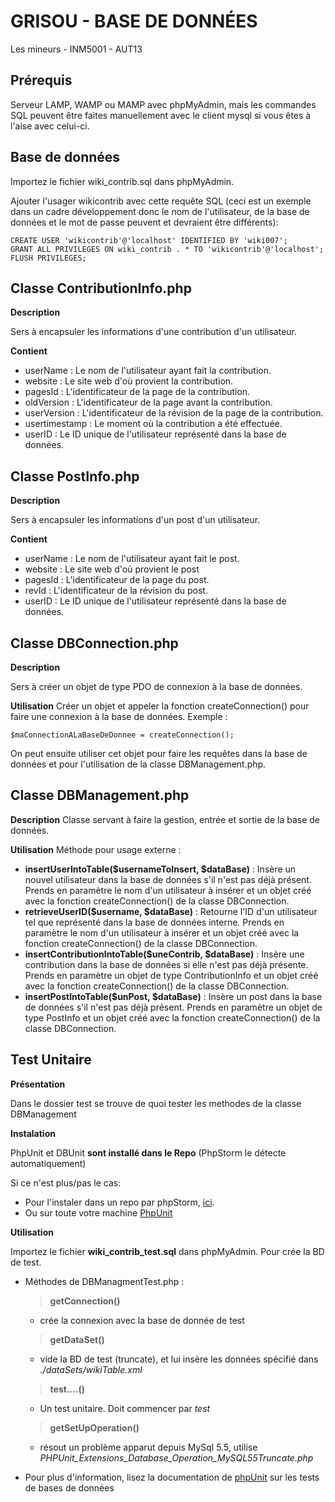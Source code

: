 **GRISOU - BASE DE DONNÉES**
=======================
Les mineurs - INM5001 - AUT13


Prérequis
----------
Serveur LAMP, WAMP ou MAMP avec phpMyAdmin, mais les commandes SQL peuvent être faites
manuellement avec le client mysql si vous êtes à l'aise avec celui-ci.

Base de données
---------------

Importez le fichier wiki_contrib.sql dans phpMyAdmin.

Ajouter l'usager wikicontrib avec cette requête SQL
(ceci est un exemple dans un cadre développement donc le nom
de l'utilisateur, de la base de données et le mot de passe peuvent
et devraient être différents):

    CREATE USER 'wikicontrib'@'localhost' IDENTIFIED BY 'wiki007';
    GRANT ALL PRIVILEGES ON wiki_contrib . * TO 'wikicontrib'@'localhost';
    FLUSH PRIVILEGES;

Classe ContributionInfo.php
-------------

**Description**

Sers à encapsuler les informations d'une contribution d'un utilisateur.

**Contient**

- userName : Le nom de l'utilisateur ayant fait la contribution.
- website : Le site web d'où provient la contribution.
- pagesId : L'identificateur de la page de la contribution.
- oldVersion : L'identificateur de la page avant la contribution.
- userVersion : L'identificateur de la révision de la page de la contribution.
- usertimestamp : Le moment où la contribution a été effectuée.
- userID : Le ID unique de l'utilisateur représenté dans la base de données.

Classe PostInfo.php
-------------

**Description**

Sers à encapsuler les informations d'un post d'un utilisateur.

**Contient**

- userName : Le nom de l'utilisateur ayant fait le post.
- website : Le site web d'où provient le post
- pagesId : L'identificateur de la page du post.
- revId : L'identificateur de la révision du post.
- userID : Le ID unique de l'utilisateur représenté dans la base de données.

Classe DBConnection.php
-------------
**Description**

Sers à créer un objet de type PDO de connexion à la base de données.

**Utilisation**
Créer un objet et appeler la fonction createConnection() pour faire une connexion à la base de données.
Exemple :

    $maConnectionALaBaseDeDonnee = createConnection();

On peut ensuite utiliser cet objet pour faire les requêtes dans la base de données et pour l'utilisation de la classe DBManagement.php.

Classe DBManagement.php
-------------
**Description**
Classe servant à faire la gestion, entrée et sortie de la base de données.

**Utilisation**
Méthode pour usage externe :

- **insertUserIntoTable($usernameToInsert, $dataBase)** : Insère un nouvel utilisateur dans la base de données s'il n'est pas déjà présent. Prends en paramètre le nom d'un utilisateur à insérer et un objet créé avec la fonction createConnection() de la classe DBConnection.
- **retrieveUserID($username, $dataBase)** : Retourne l'ID d'un utilisateur tel que représenté dans la base de données interne. Prends en paramètre le nom d'un utilisateur à insérer et un objet créé avec la fonction createConnection() de la classe DBConnection.
- **insertContributionIntoTable($uneContrib, $dataBase)** : Insère une contribution dans la base de données si elle n'est pas déjà présente. Prends en paramètre un objet de type ContributionInfo et un objet créé avec la fonction createConnection() de la classe DBConnection.
- **insertPostIntoTable($unPost, $dataBase)** : Insère un post dans la base de données s'il n'est pas déjà présent. Prends en paramètre un objet de type PostInfo et un objet créé avec la fonction createConnection() de la classe DBConnection.


Test Unitaire
-------------
**Présentation**

Dans le dossier test se trouve de quoi tester les methodes de la classe DBManagement

**Instalation**

PhpUnit et DBUnit **sont installé dans le Repo**
(PhpStorm le détecte automatiquement)

Si ce n'est plus/pas le cas:

- Pour l'instaler dans un repo par phpStorm, [ici][2].
- Ou sur toute votre machine [PhpUnit][1] 



**Utilisation**

Importez le fichier **wiki_contrib_test.sql** dans phpMyAdmin. Pour crée la BD de test.


* Méthodes de DBManagmentTest.php :

	>**getConnection()** 
	
    - crée la connexion avec la base de donnée de test


	>**getDataSet()**
 
	 - vide la BD de test (truncate), et lui insère les données spécifié dans *./dataSets/wikiTable.xml*
  
	>**test....()**
	
	- Un test unitaire. Doit commencer par *test*

	>**getSetUpOperation()**
	
	- résout un problème apparut depuis MySql 5.5, utilise *PHPUnit_Extensions_Database_Operation_MySQL55Truncate.php*


* Pour plus d'information, lisez la documentation de [phpUnit][4] sur les tests de bases de données


  [1]: http://phpunit.de/manual/current/en/installation.html
  [2]: http://confluence.jetbrains.com/display/PhpStorm/PHPUnit+Installation+via+Composer+in+PhpStorm
  [3]: http://www.coolestguidesontheplanet.com/downtown/installing-pear-osx-109-mavericks-and-osx108107
  [4]: http://phpunit.de/manual/3.8/fr/database.html
